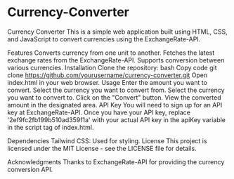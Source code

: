# Currency-Converter


Currency Converter
This is a simple web application built using HTML, CSS, and JavaScript to convert currencies using the ExchangeRate-API.

Features
Converts currency from one unit to another.
Fetches the latest exchange rates from the ExchangeRate-API.
Supports conversion between various currencies.
Installation
Clone the repository:
bash
Copy code
git clone https://github.com/yourusername/currency-converter.git
Open index.html in your web browser.
Usage
Enter the amount you want to convert.
Select the currency you want to convert from.
Select the currency you want to convert to.
Click on the "Convert" button.
View the converted amount in the designated area.
API Key
You will need to sign up for an API key at ExchangeRate-API. Once you have your API key, replace '2ef9fc2fb199b510ad359f1a' with your actual API key in the apiKey variable in the script tag of index.html.

Dependencies
Tailwind CSS: Used for styling.
License
This project is licensed under the MIT License - see the LICENSE file for details.

Acknowledgments
Thanks to ExchangeRate-API for providing the currency conversion API.
